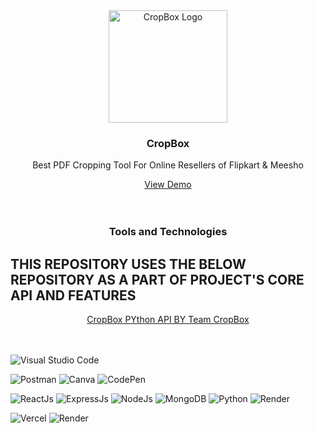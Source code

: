 <div align="center">
  <a href="https://github.com/othneildrew/Best-README-Template">
    <img src="client/src/cropbox2.png" alt="CropBox Logo" width="190" height="180">
  </a>

<h3 align="center">CropBox</h3>

<p align="center">
   Best PDF Cropping Tool For Online Resellers of Flipkart & Meesho
    <br />
  </p>
  <a  href="https://cropbox.vercel.app" target="_blank" rel="noopener noreferrer" >View Demo</a>
</div>

<br>
<br>
  <h3 align="center">Tools and Technologies</h3>
  <h2>THIS REPOSITORY USES THE BELOW REPOSITORY AS A PART OF PROJECT'S CORE API AND FEATURES</h2>
   <div align="center" ><a  href="https://github.com/hr097/cropbox-python-api" target="_blank" rel="noopener noreferrer">CropBox PYthon API BY Team CropBox</a></div>
<br>
<br>

  ![Visual Studio Code](https://img.shields.io/badge/Visual%20Studio%20Code-0078d7.svg?style=for-the-badge&logo=visual-studio-code&logoColor=white)

  ![Postman](https://img.shields.io/badge/Postman-FF6C37?style=for-the-badge&logo=postman&logoColor=white)
  ![Canva](https://img.shields.io/badge/Canva-%2300C4CC.svg?style=for-the-badge&logo=Canva&logoColor=white)
  ![CodePen](https://img.shields.io/badge/Codepen-000000?style=for-the-badge&logo=codepen&logoColor=white)

  ![ReactJs](https://img.shields.io/badge/React-20232A?style=for-the-badge&logo=react&logoColor=61DAFB)
  ![ExpressJs](https://img.shields.io/badge/Express.js-404D59?style=for-the-badge)
  ![NodeJs](https://img.shields.io/badge/Node.js-43853D?style=for-the-badge&logo=node.js&logoColor=white)
  ![MongoDB](https://img.shields.io/badge/MongoDB-4EA94B?style=for-the-badge&logo=mongodb&logoColor=white)
  ![Python](https://img.shields.io/badge/Python-3776AB?style=for-the-badge&logo=python&logoColor=white)
  ![Render](https://img.shields.io/badge/BASH-4EA94B?style=for-the-badge&logo=bash&logoColor=grey)

  ![Vercel](https://img.shields.io/badge/Vercel-000000?style=for-the-badge&logo=vercel&logoColor=white)
  ![Render](https://img.shields.io/badge/Render_Cloud-4EA94B?style=for-the-badge&logo=render&logoColor=white)

